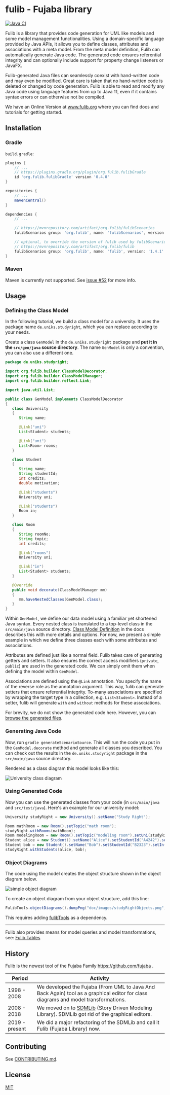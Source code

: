 # fulib - Fujaba library

[![Java CI](https://github.com/fujaba/fulib/workflows/Java%20CI/badge.svg)](https://github.com/fujaba/fulib/actions)

Fulib is a library that provides code generation for UML like models and some model management functionalities.
Using a domain-specific language provided by Java APIs, it allows you to define classes, attributes and associations with a meta model.
From the meta model definition, Fulib can automatically generate Java code.
The generated code ensures referential integrity and can optionally include support for property change listeners or JavaFX.

Fulib-generated Java files can seamlessly coexist with hand-written code and may even be modified.
Great care is taken that no hand-written code is deleted or changed by code generation.
Fulib is able to read and modify any Java code using language features from up to Java 11,
even if it contains syntax errors or can otherwise not be compiled.

We have an Online Version at www.fulib.org where you can find docs and tutorials for getting started.

## Installation

### Gradle

`build.gradle`:

```groovy
plugins {
    // ...
    // https://plugins.gradle.org/plugin/org.fulib.fulibGradle
    id 'org.fulib.fulibGradle' version '0.4.0'
}

repositories {
    // ...
    mavenCentral()
}

dependencies {
    // ...

    // https://mvnrepository.com/artifact/org.fulib/fulibScenarios
    fulibScenarios group: 'org.fulib', name: 'fulibScenarios', version: '1.5.0'

    // optional, to override the version of fulib used by fulibScenarios:
    // https://mvnrepository.com/artifact/org.fulib/fulib
    fulibScenarios group: 'org.fulib', name: 'fulib', version: '1.4.1'
}
```

### Maven

Maven is currently not supported.
See [issue #52](https://github.com/fujaba/fulib/issues/52) for more info.

## Usage

### Defining the Class Model

In the following tutorial, we build a class model for a university.
It uses the package name `de.uniks.studyright`, which you can replace according to your needs.

Create a class `GenModel` in the `de.uniks.studyright` package and **put it in the `src/gen/java` source directory**.
The name `GenModel` is only a convention, you can also use a different one.

<!-- insert_code_fragment: test.GenModel | fenced:java -->
```java
package de.uniks.studyright;

import org.fulib.builder.ClassModelDecorator;
import org.fulib.builder.ClassModelManager;
import org.fulib.builder.reflect.Link;

import java.util.List;

public class GenModel implements ClassModelDecorator
{
   class University
   {
      String name;

      @Link("uni")
      List<Student> students;

      @Link("uni")
      List<Room> rooms;
   }

   class Student
   {
      String name;
      String studentId;
      int credits;
      double motivation;

      @Link("students")
      University uni;

      @Link("students")
      Room in;
   }

   class Room
   {
      String roomNo;
      String topic;
      int credits;

      @Link("rooms")
      University uni;

      @Link("in")
      List<Student> students;
   }

   @Override
   public void decorate(ClassModelManager mm)
   {
      mm.haveNestedClasses(GenModel.class);
   }
}
```
<!-- end_code_fragment: -->

Within `GenModel`, we define our data model using a familiar yet shortened Java syntax.
Every nested class is translated to a top-level class in the `src/main/java` source directory.
[Class Model Definition](doc/ClassModelDefinition.md) in the docs describes this with more details and options.
For now, we present a simple example in which we define three classes each with some attributes and associations.

Attributes are defined just like a normal field.
Fulib takes care of generating getters and setters.
It also ensures the correct access modifiers (`private`, `public`) are used in the generated code.
We can simply omit them when defining the model within `GenModel`.

Associations are defined using the `@Link` annotation.
You specify the name of the reverse role as the annotation argument.
This way, fulib can generate setters that ensure referential integrity.
To-many associations are specified by wrapping the target type in a collection, e.g. `List<Student>`.
Instead of a setter, fulib will generate `with` and `without` methods for these associations.

For brevity, we do not show the generated code here.
However, you can [browse the generated files](test/src/main/java/de/uniks/studyright).

### Generating Java Code

Now, run `gradle generateScenarioSource`.
This will run the code you put in the `GenModel.decorate` method and generate all classes you described.
You can check out the results in the `de.uniks.studyright` package in the `src/main/java` source directory.

Rendered as a class diagram this model looks like this:

![University class diagram](test/src/main/java/de/uniks/studyright/classDiagram.png)

### Using Generated Code

Now you can use the generated classes from your code (in `src/main/java` and `src/test/java`).
Here's an example for our university model:

<!-- insert_code_fragment: test.UniversityModelUsage | fenced:java -->
```java
University studyRight = new University().setName("Study Right");

Room mathRoom = new Room().setTopic("math room");
studyRight.withRooms(mathRoom);
Room modelingRoom = new Room().setTopic("modeling room").setUni(studyRight);
Student alice = new Student().setName("Alice").setStudentId("A4242").setIn(mathRoom);
Student bob = new Student().setName("Bob").setStudentId("B2323").setIn(mathRoom);
studyRight.withStudents(alice, bob);
```
<!-- end_code_fragment: -->

### Object Diagrams

The code using the model creates the object structure shown in the object diagram below.

![simple object diagram](test/doc/images/studyRightObjects.png)

To create an object diagram from your object structure, add this line:

<!-- insert_code_fragment: test.UniversityObjectDiagram | fenced:java -->
```java
FulibTools.objectDiagrams().dumpPng("doc/images/studyRightObjects.png", studyRight);
```
<!-- end_code_fragment: -->

This requires adding [fulibTools](https://github.com/fujaba/fulibTools) as a dependency.

---

Fulib also provides means for model queries and model transformations, see:
[Fulib Tables](doc/FulibTables.md)

## History

Fulib is the newest tool of the Fujaba Family https://github.com/fujaba .

| Period | Activity |
| --- | --- |
| 1998 - 2008 | We developed the Fujaba (From UML to Java And Back Again) tool as a graphical editor for class diagrams and model transformations. |
| 2008 - 2018 | We moved on to [SDMLib](https://github.com/fujaba/SDMLib) (Story Driven Modeling Library). SDMLib got rid of the graphical editors. |
| 2019 - present | We did a major refactoring of the SDMLib and call it Fulib (Fujaba Library) now. |

## Contributing

See [CONTRIBUTING.md](CONTRIBUTING.md).

## License

[MIT](LICENSE.md)
